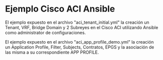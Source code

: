 # Ejemplo Cisco ACI Ansible

El ejemplo expuesto en el archivo "aci_tenant_initial.yml" la creación un Tenant, VRF, Bridge Domain y 2 Subreyes en el Cisco ACI utilizando Ansible como administrator de configuraciones.



El ejemplo expuesto en el archivo "aci_app_profile_demo.yml" la creación un Application Profile, Filter, Subjects, Contratos, EPGS y la asociación de las misma a su correspondiente APP PROFILE.
